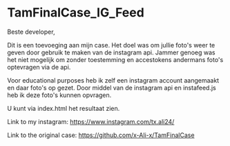 # TamFinalCase_IG_Feed

Beste developer,

Dit is een toevoeging aan mijn case. Het doel was om jullie foto's weer te geven door gebruik te maken van de instagram api. Jammer genoeg was het niet mogelijk om zonder toestemming en accestokens andermans foto's optevragen via de api. 

Voor educational purposes heb ik zelf een instagram account aangemaakt en daar foto's op gezet. Door middel van de instagram api en instafeed.js heb ik deze foto's kunnen opvragen. 

U kunt via index.html het resultaat zien. 

Link to my instagram: https://www.instagram.com/tx.ali24/

Link to the original case: https://github.com/x-Ali-x/TamFinalCase
